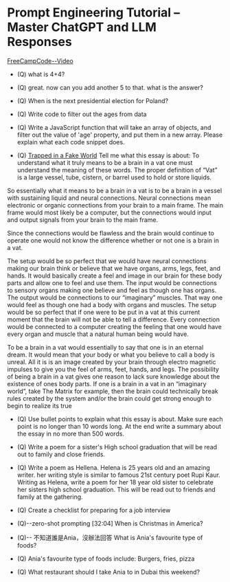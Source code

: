 # Prompt Engineering Tutorial – Master ChatGPT and LLM Responses 

[FreeCampCode--Video](https://www.youtube.com/watch?v=_ZvnD73m40o)

* (Q)
what is 4+4?

* (Q)
great. now can you add another 5 to that. what is the answer?


* (Q)
When is the next presidential election for Poland?

* (Q)
Write code to filter out the ages from data

* (Q)
Write a JavaScript function that will take an array of objects, and filter out the value of 'age' property, and put them in a new array. Please explain what each code snippet does.

* (Q) [Trapped in a Fake World](https://www.123helpme.com/essay/Trapped-in-a-Fake-World-94520)
Tell me what this essay is about: To understand what it truly means to be a brain in a vat one must understand the meaning of these words. The proper definition of “Vat” is a large vessel, tube, cistern, or barrel used to hold or store liquids.

So essentially what it means to be a brain in a vat is to be a brain in a vessel with sustaining liquid and neural connections. Neural connections mean electronic or organic connections from your brain to a main frame. The main frame would most likely be a computer, but the connections would input and output signals from your brain to the main frame.

Since the connections would be flawless and the brain would continue to operate one would not know the difference whether or not one is a brain in a vat.

The setup would be so perfect that we would have neural connections making our brain think or believe that we have organs, arms, legs, feet, and hands. It would basically create a feel and image in our brain for these body parts and allow one to feel and use them. The input would be connections to sensory organs making one believe and feel as though one has organs. The output would be connections to our “imaginary” muscles. That way one would feel as though one had a body with organs and muscles. The setup would be so perfect that if one were to be put in a vat at this current moment that the brain will not be able to tell a difference. Every connection would be connected to a computer creating the feeling that one would have every organ and muscle that a natural human being would have.

To be a brain in a vat would essentially to say that one is in an eternal dream. It would mean that your body or what you believe to call a body is unreal. All it is is an image created by your brain through electro magnetic impulses to give you the feel of arms, feet, hands, and legs. The possibility of being a brain in a vat gives one reason to lack sure knowledge about the existence of ones body parts. If one is a brain in a vat in an “imaginary world”, take The Matrix for example, then the brain could technically break rules created by the system and/or the brain could get strong enough to begin to realize its true

* (Q)
Use bullet points to explain what this essay is about. Make sure each point is no longer than 10 words long. At the end write a summary about the essay in no more than 500 words.

* (Q)
Write a poem for a sister's High school graduation that will be read out to family and close friends.

* (Q)
Write a poem as Hellena. Helena is 25 years old and an amazing writer. her writing style is similar to famous 21st century poet Rupi Kaur. Writing as Helena, write a poem for her 18 year old sister to celebrate her sisters high school graduation. This will be read out to friends and family at the gathering.

* (Q) 
Create a checklist for preparing for a job interview

* (Q)--zero-shot prompting [32:04]
When is Christmas in America? 

* (Q)-- 不知道誰是Ania，沒辦法回答
What is Ania's favourite type of foods?

* (Q)
Ania's favourite type of foods include: Burgers, fries, pizza

* (Q)
What restaurant should I take Ania to in Dubai this weekend?
